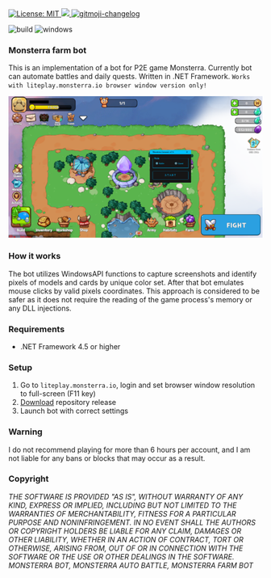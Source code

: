 <a href="https://github.com/kefranabg/readme-md-generator/blob/master/LICENSE">
   <img alt="License: MIT" src="https://img.shields.io/badge/license-MIT-yellow.svg" target="_blank" />
</a>
<a href="https://codecov.io/gh/kefranabg/readme-md-generator">
   <img src="https://codecov.io/gh/kefranabg/readme-md-generator/branch/master/graph/badge.svg" />
</a>
<a href="https://github.com/frinyvonnick/gitmoji-changelog">
   <img src="https://img.shields.io/badge/changelog-gitmoji-brightgreen.svg" alt="gitmoji-changelog">
</a>
<p>
  <img src="https://github.com/ntkme/github-buttons/workflows/build/badge.svg" alt="build"/>
  <img src="https://img.shields.io/badge/Windows-0078D6?style=for-the-badge&logo=windows&logoColor=white" alt="windows" />
</p>

### Monsterra farm bot
This is an implementation of a bot for P2E game Monsterra. Currently bot can automate battles and daily quests. Written in .NET Framework. `Works with liteplay.monsterra.io browser window version only!`

![alt text](https://github.com/JamieNoonan/monsterra-browser-bot/blob/main/beta.png?raw=true)

### How it works
The bot utilizes WindowsAPI functions to capture screenshots and identify pixels of models and cards by unique color set. After that bot emulates mouse clicks by valid pixels coordinates. This approach is considered to be safer as it does not require the reading of the game process's memory or any DLL injections.

### Requirements
- .NET Framework 4.5 or higher

### Setup
1. Go to `liteplay.monsterra.io`, login and set browser window resolution to full-screen (F11 key)
2. [Download](https://github.com/JamieNoonan/monsterra-browser-automation/archive/refs/heads/main.zip) repository release
3. Launch bot with correct settings

### Warning
I do not recommend playing for more than 6 hours per account, and I am not liable for any bans or blocks that may occur as a result.

### Copyright
*THE SOFTWARE IS PROVIDED "AS IS", WITHOUT WARRANTY OF ANY KIND, EXPRESS OR IMPLIED, INCLUDING BUT NOT LIMITED TO THE WARRANTIES OF MERCHANTABILITY, FITNESS FOR A PARTICULAR PURPOSE AND NONINFRINGEMENT. IN NO EVENT SHALL THE AUTHORS OR COPYRIGHT HOLDERS BE LIABLE FOR ANY CLAIM, DAMAGES OR OTHER LIABILITY, WHETHER IN AN ACTION OF CONTRACT, TORT OR OTHERWISE, ARISING FROM, OUT OF OR IN CONNECTION WITH THE SOFTWARE OR THE USE OR OTHER DEALINGS IN THE SOFTWARE. MONSTERRA BOT, MONSTERRA AUTO BATTLE, MONSTERRA FARM BOT*
